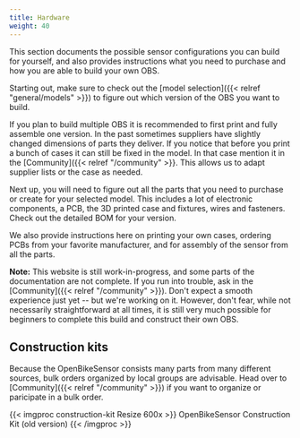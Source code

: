 ```yaml
---
title: Hardware
weight: 40
---
```


This section documents the possible sensor configurations you can build for
yourself, and also provides instructions what you need to purchase and how you
are able to build your own OBS.

Starting out, make sure to check out the [model selection]({{< relref "general/models" >}}) to figure
out which version of the OBS you want to build.

If you plan to build multiple OBS it is recommended to first print and fully assemble
one version. In the past sometimes suppliers have slightly changed dimensions
of parts they deliver. If you notice that before you print a bunch of cases it
can still be fixed in the model. In that case mention it in the 
[Community]({{< relref "/community" >}}. This allows us to adapt supplier
lists or the case as needed.

Next up, you will need to figure out all the parts that you need to purchase or
create for your selected model. This includes a lot of electronic components, a
PCB, the 3D printed case and fixtures, wires and fasteners. Check out the
detailed BOM for your version.

We also provide instructions here on printing your own cases, ordering PCBs
from your favorite manufacturer, and for assembly of the sensor from all the
parts.

**Note:** This website is still work-in-progress, and some parts of the
documentation are not complete. If you run into trouble, ask in the
[Community]({{< relref "/community" >}}). Don't
expect a smooth experience just yet -- but we're working on it. However, don't
fear, while not necessarily straightforward at all times, it is still very much
possible for beginners to complete this build and construct their own OBS.

## Construction kits

Because the OpenBikeSensor consists many parts from many different sources,
bulk orders organized by local groups are advisable. Head over to
[Community]({{< relref "/community" >}}) if you want to organize or paricipate
in a bulk order.


{{< imgproc construction-kit Resize 600x >}}
    OpenBikeSensor Construction Kit (old version)
{{< /imgproc >}}

